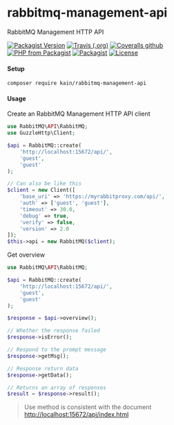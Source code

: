 # rabbitmq-management-api

RabbitMQ Management HTTP API

[![Packagist Version](https://img.shields.io/packagist/v/kain/rabbitmq-management-api.svg?style=flat-square)](https://packagist.org/packages/kain/rabbitmq-management-api)
[![Travis (.org)](https://img.shields.io/travis/kainonly/rabbitmq-management-api.svg?style=flat-square)](https://travis-ci.org/kainonly/rabbitmq-management-api)
[![Coveralls github](https://img.shields.io/coveralls/github/kainonly/rabbitmq-management-api.svg?style=flat-square)](https://coveralls.io/github/kainonly/rabbitmq-management-api)
[![PHP from Packagist](https://img.shields.io/packagist/php-v/kain/rabbitmq-management-api.svg?color=blue&style=flat-square)](https://github.com/kainonly/rabbitmq-management-api)
[![Packagist](https://img.shields.io/packagist/dt/kain/rabbitmq-management-api.svg?color=blue&style=flat-square)](https://packagist.org/packages/kain/rabbitmq-management-api)
[![License](https://img.shields.io/packagist/l/kain/rabbitmq-management-api.svg?color=blue&style=flat-square)](https://github.com/kainonly/rabbitmq-management-api/blob/master/LICENSE)

#### Setup

```shell
composer require kain/rabbitmq-management-api
```

#### Usage
     
Create an RabbitMQ Management HTTP API client

```php
use RabbitMQ\API\RabbitMQ;
use GuzzleHttp\Client;

$api = RabbitMQ::create(
    'http://localhost:15672/api/',
    'guest',
    'guest'
);

// Can also be like this
$client = new Client([
    'base_uri' => 'https://myrabbitproxy.com/api/',
    'auth' => ['guest', 'guest'],
    'timeout' => 30.0,
    'debug' => true,
    'verify' => false,
    'version' => 2.0
]);
$this->api = new RabbitMQ($client);
```

Get overview

```php
use RabbitMQ\API\RabbitMQ;

$api = RabbitMQ::create(
    'http://localhost:15672/api/',
    'guest',
    'guest'
);

$response = $api->overview();

// Whether the response failed
$response->isError();

// Respond to the prompt message
$response->getMsg();

// Response return data
$response->getData();

// Returns an array of responses
$result = $response->result();
```

> Use method is consistent with the document [http://localhost:15672/api/index.html](http://localhost:15672/api/index.html)